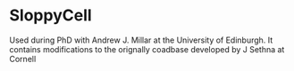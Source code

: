 # SloppyCell

Used during PhD with Andrew J. Millar at the University of Edinburgh. It contains modifications to the orignally coadbase developed by J Sethna at Cornell 
